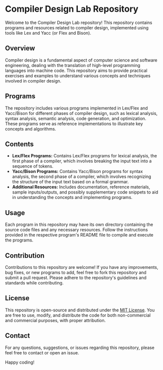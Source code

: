 # Compiler Design Lab Repository

Welcome to the Compiler Design Lab repository! This repository contains programs and resources related to compiler design, implemented using tools like Lex and Yacc (or Flex and Bison).

## Overview

Compiler design is a fundamental aspect of computer science and software engineering, dealing with the translation of high-level programming languages into machine code. This repository aims to provide practical exercises and examples to understand various concepts and techniques involved in compiler design.

## Programs

The repository includes various programs implemented in Lex/Flex and Yacc/Bison for different phases of compiler design, such as lexical analysis, syntax analysis, semantic analysis, code generation, and optimization. These programs serve as reference implementations to illustrate key concepts and algorithms.

## Contents

- **Lex/Flex Programs:** Contains Lex/Flex programs for lexical analysis, the first phase of a compiler, which involves breaking the input text into a sequence of tokens.
- **Yacc/Bison Programs:** Contains Yacc/Bison programs for syntax analysis, the second phase of a compiler, which involves recognizing the structure of the input text based on a formal grammar.
- **Additional Resources:** Includes documentation, reference materials, sample inputs/outputs, and possibly supplementary code snippets to aid in understanding the concepts and implementing programs.

## Usage

Each program in this repository may have its own directory containing the source code files and any necessary resources. Follow the instructions provided in the respective program's README file to compile and execute the programs.

## Contribution

Contributions to this repository are welcome! If you have any improvements, bug fixes, or new programs to add, feel free to fork this repository and submit a pull request. Please adhere to the repository's guidelines and standards while contributing.

## License

This repository is open-source and distributed under the [MIT License](LICENSE). You are free to use, modify, and distribute the code for both non-commercial and commercial purposes, with proper attribution.

## Contact

For any questions, suggestions, or issues regarding this repository, please feel free to contact  or open an issue.

Happy coding!
